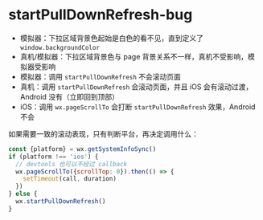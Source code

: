 # startPullDownRefresh-bug

- 模拟器：下拉区域背景色起始是白色的看不见，直到定义了 `window.backgroundColor`
- 真机/模拟器：下拉区域背景色与 page 背景关系不一样，真机不受影响，模拟器受影响
- 模拟器：调用 `startPullDownRefresh` 不会滚动页面
- 真机：调用 `startPullDownRefresh` 会滚动页面，并且 iOS 会有滚动过渡，Android 没有（立即回到顶部）
- iOS：调用 `wx.pageScrollTo` 会打断 `startPullDownRefresh` 效果，Android 不会

如果需要一致的滚动表现，只有判断平台，再决定调用什么：

```js
const {platform} = wx.getSystemInfoSync()
if (platform !== 'ios') {
  // devtools 也可以不经过 callback
  wx.pageScrollTo({scrollTop: 0}).then(() => {
    setTimeout(call, duration)
  })
} else {
  wx.startPullDownRefresh()
}
```
